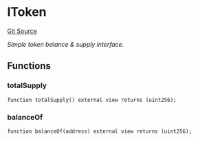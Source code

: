 # IToken
[Git Source](https://github.com/NaniDAO/ie/blob/b0475e5d66a2a8d1371056df9a3f0ad75b1b4d99/src/NAMI.sol)

*Simple token balance & supply interface.*


## Functions
### totalSupply


```solidity
function totalSupply() external view returns (uint256);
```

### balanceOf


```solidity
function balanceOf(address) external view returns (uint256);
```

